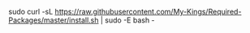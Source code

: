 sudo curl -sL https://raw.githubusercontent.com/My-Kings/Required-Packages/master/install.sh | sudo -E bash -
